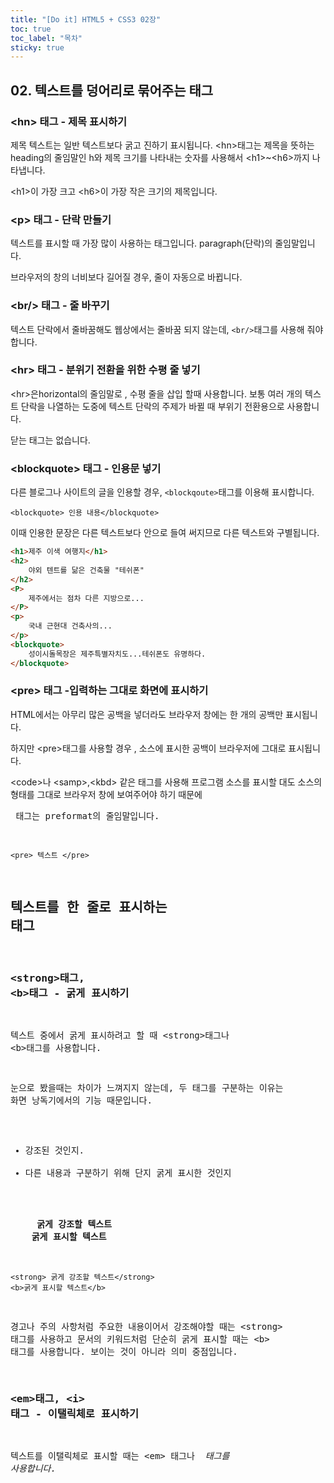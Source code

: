 ```yaml
---
title: "[Do it] HTML5 + CSS3 02장"
toc: true
toc_label: "목차"
sticky: true
---
```


## 02. 텍스트를 덩어리로 묶어주는 태그

### \<hn> 태그 - 제목 표시하기

제목 텍스트는 일반 텍스트보다 굵고 진하기 표시됩니다.
\<hn>태그는 제목을 뜻하는 heading의 줄임말인 h와 제목 크기를 나타내는 숫자를 사용해서 \<h1>~\<h6>까지 나타냅니다.

\<h1>이 가장 크고 \<h6>이 가장 작은 크기의 제목입니다.

### \<p> 태그 - 단락 만들기

텍스트를 표시할 때 가장 많이 사용하는 태그입니다. paragraph(단락)의 줄임말입니다.

브라우저의 창의 너비보다 길어질 경우, 줄이 자동으로 바뀝니다.

### \<br/> 태그 - 줄 바꾸기

텍스트 단락에서 줄바꿈해도 웹상에서는 줄바꿈 되지 않는데, `<br/>`태그를 사용해 줘야합니다. 

### \<hr> 태그 - 분위기 전환을 위한 수평 줄 넣기

\<hr>은horizontal의 줄임말로 , 수평 줄을 삽입 할때 사용합니다. 보통 여러 개의 텍스트 단락을 나열하는 도중에 텍스트 단락의 주제가 바뀔 때 부위기 전환용으로 사용합니다.

닫는 태그는 없습니다.

### \<blockquote> 태그 - 인용문 넣기

다른 블로그나 사이트의 글을 인용할 경우, `<blockqoute>`태그를 이용해 표시합니다.

`<blockquote> 인용 내용</blockquote>`

이때 인용한 문장은 다른 텍스트보다 안으로 들여 써지므로 다른 텍스트와 구별됩니다. 

```html
<h1>제주 이색 여행지</h1>
<h2>
    야외 텐트를 닮은 건축물 "테쉬폰"
</h2>
<P>
    제주에서는 점차 다른 지방으로...
</P>
<p>
    국내 근현대 건축사의...
</p>
<blockquote>
    성이시돌목장은 제주특별자치도...테쉬폰도 유명하다.
</blockquote>
```

### \<pre> 태그 -입력하는 그대로 화면에 표시하기

HTML에서는 아무리 많은 공백을 넣더라도 브라우저 창에는 한 개의 공백만 표시됩니다.

하지만 \<pre>태그를 사용할 경우 , 소스에 표시한 공백이 브라우저에 그대로 표시됩니다.

\<code>나 \<samp>,\<kbd> 같은 태그를 사용해 프로그램 소스를 표시할 대도 소스의 형태를 그대로 브라우저 창에 보여주어야 하기 때문에 <pre> 태그는 preformat의 줄임말입니다.

`<pre> 텍스트 </pre>`

## 텍스트를 한 줄로 표시하는 태그

### \<strong>태그, \<b>태그 - 굵게 표시하기

텍스트 중에서 굵게 표시하려고 할 때 \<strong>태그나 \<b>태그를 사용합니다. 

눈으로 봤을때는 차이가 느껴지지 않는데, 두 태그를 구분하는 이유는 화면 낭독기에서의 기능 때문입니다. 

- 강조된 것인지.
- 다른 내용과 구분하기 위해 단지 굵게 표시한 것인지

<div class="notice" markdown="1">
    <strong> 굵게 강조할 텍스트</strong>
    <b>굵게 표시할 텍스트</b>
</div>

`<strong> 굵게 강조할 텍스트</strong>`<br/>`<b>굵게 표시할 텍스트</b>`

경고나 주의 사항처럼 주요한 내용이어서 강조해야할 때는 \<strong> 태그를 사용하고 문서의 키워드처럼 단순히 굵게 표시할 때는  \<b> 태그를 사용합니다. 보이는 것이 아니라 의미 중점입니다.

### \<em>태그, \<i> 태그 - 이탤릭체로 표시하기

텍스트를 이탤릭체로 표시할 때는 \<em> 태그나 <i> 태그를 사용합니다.

